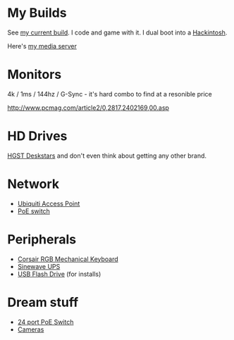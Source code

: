 # My Builds
See [my current build](https://pcpartpicker.com/list/RKCbZ8). I code and game with it. I dual boot into a [Hackintosh](https://www.tonymacx86.com).

Here's [my media server](https://pcpartpicker.com/list/TxqsLD)




# Monitors
4k / 1ms / 144hz / G-Sync - it's hard combo to find at a resonible price

http://www.pcmag.com/article2/0,2817,2402169,00.asp


# HD Drives
[HGST Deskstars](https://www.amazon.com/dp/B00HHAJRU0/ref=wl_it_dp_o_pd_nS_ttl?_encoding=UTF8&colid=20FW4AZDW0A2S&coliid=I3FBLE9LGBFN3C&psc=1) and don't even think about getting any other brand.


# Network
- [Ubiquiti Access Point](https://www.amazon.com/dp/B015PRO512/ref=wl_it_dp_o_pd_nS_ttl?_encoding=UTF8&colid=24PUODLK2GV6L&coliid=IYQGHV2MBFHMZ&psc=1)
- [PoE switch](https://www.amazon.com/Ubiquiti-Networks-Managed-Gigabit-US-8-150W/dp/B01DKXT4CI/ref=pd_sim_147_4?_encoding=UTF8&pd_rd_i=B01DKXT4CI&pd_rd_r=1R1YJNC4J5XEX3KM8Y7X&pd_rd_w=mjpuq&pd_rd_wg=ZrP41&refRID=1R1YJNC4J5XEX3KM8Y7X&th=1)


# Peripherals
- [Corsair RGB Mechanical Keyboard](https://www.amazon.com/dp/B01ER4B8C8/ref=wl_it_dp_o_pd_nS_ttl?_encoding=UTF8&colid=20FW4AZDW0A2S&coliid=I19UFBMHXAVMP0&psc=1)
- [Sinewave UPS](https://www.amazon.com/dp/B00429N18S/ref=wl_it_dp_o_pC_nS_ttl?_encoding=UTF8&colid=20FW4AZDW0A2S&coliid=I2NQTDI5YQQM1L&psc=1)
- [USB Flash Drive](https://www.amazon.com/dp/B01BGTG41W/ref=wl_it_dp_o_pC_nS_ttl?_encoding=UTF8&colid=20FW4AZDW0A2S&coliid=I1OUD4RM0I34LE&psc=1) (for installs)



# Dream stuff
- [24 port PoE Switch](https://www.amazon.com/Ubiquiti-UniFi-Switch-Managed-US-24-250W/dp/B00OJZUQ24/ref=pd_sim_147_6?_encoding=UTF8&pd_rd_i=B00OJZUQ24&pd_rd_r=1R1YJNC4J5XEX3KM8Y7X&pd_rd_w=mjpuq&pd_rd_wg=ZrP41&psc=1&refRID=1R1YJNC4J5XEX3KM8Y7X)
- [Cameras](https://www.amazon.com/Ubiquiti-UVC-G3-Unifi-Camera-G3perp/dp/B01EZYTYLC/ref=pd_sim_421_1?_encoding=UTF8&pd_rd_i=B01EZYTYLC&pd_rd_r=5PBB4HT0THC476ZZB1PQ&pd_rd_w=kKIkf&pd_rd_wg=GP6Sb&psc=1&refRID=5PBB4HT0THC476ZZB1PQ)
